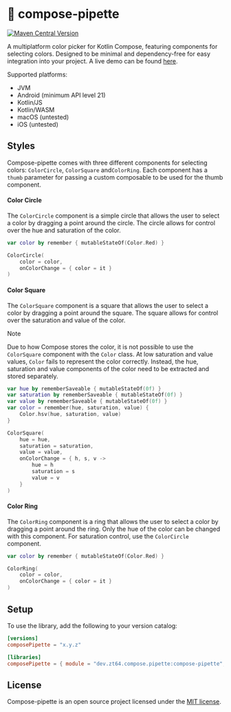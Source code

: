 # 🎨 compose-pipette

[![Maven Central Version](https://img.shields.io/maven-central/v/dev.zt64.compose.pipette/compose-pipette)](https://central.sonatype.com/artifact/dev.zt64.compose.pipette/compose-pipette)

A multiplatform color picker for Kotlin Compose, featuring components for selecting colors. Designed to be minimal and
dependency-free for easy integration into your project. A live demo can be
found [here](https://zt64.github.io/compose-pipette/).

Supported platforms:

- JVM
- Android (minimum API level 21)
- Kotlin/JS
- Kotlin/WASM
- macOS (untested)
- iOS (untested)

## Styles

Compose-pipette comes with three different components for selecting colors: `ColorCircle`, `ColorSquare` and`ColorRing`.
Each component has a `thumb` parameter for passing a custom composable to be used for the thumb component.

#### Color Circle

The `ColorCircle` component is a simple circle that allows the user to select a color by dragging a point around the
circle. The circle allows for control over the hue and saturation of the color.

```kotlin
var color by remember { mutableStateOf(Color.Red) }

ColorCircle(
    color = color,
    onColorChange = { color = it }
)
```

#### Color Square

The `ColorSquare` component is a square that allows the user to select a color by dragging a point around the square.
The square allows for control over the saturation and value of the color.

> [!NOTE]
> Due to how Compose stores the color, it is not possible to use the `ColorSquare` component with the `Color`
> class. At low saturation and value values, `Color` fails to represent the color correctly.
> Instead, the hue, saturation and value components of the color need to be extracted and stored separately.

```kotlin
var hue by rememberSaveable { mutableStateOf(0f) }
var saturation by rememberSaveable { mutableStateOf(0f) }
var value by rememberSaveable { mutableStateOf(0f) }
var color = remember(hue, saturation, value) {
    Color.hsv(hue, saturation, value)
}

ColorSquare(
    hue = hue,
    saturation = saturation,
    value = value,
    onColorChange = { h, s, v ->
        hue = h
        saturation = s
        value = v
    }
)
```

#### Color Ring

The `ColorRing` component is a ring that allows the user to select a color by dragging a point around the ring.
Only the hue of the color can be changed with this component. For saturation control, use the `ColorCircle` component.

```kotlin
var color by remember { mutableStateOf(Color.Red) }

ColorRing(
    color = color,
    onColorChange = { color = it }
)
```

## Setup

To use the library, add the following to your version catalog:

```toml
[versions]
composePipette = "x.y.z"

[libraries]
composePipette = { module = "dev.zt64.compose.pipette:compose-pipette", version.ref = "composePipette" }
```

## License

Compose-pipette is an open source project licensed under the [MIT license](LICENSE).